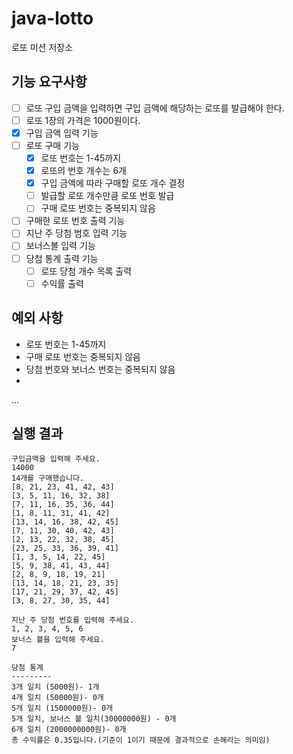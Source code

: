 # java-lotto

로또 미션 저장소


## 기능 요구사항
- [ ] 로또 구입 금액을 입력하면 구입 금액에 해당하는 로또를 발급해야 한다.
- [ ] 로또 1장의 가격은 1000원이다.
- [x] 구입 금액 입력 기능
- [ ] 로또 구매 기능
    - [x] 로또 번호는 1-45까지
    - [x] 로또의 번호 개수는 6개
    - [x] 구입 금액에 따라 구매할 로또 개수 결정
    - [ ] 발급할 로또 개수만큼 로또 번호 발급
    - [ ] 구매 로또 번호는 중복되지 않음

- [ ] 구매한 로또 번호 출력 기능
- [ ] 지난 주 당첨 범호 입력 기능
- [ ] 보너스볼 입력 기능
- [ ] 당첨 통계 출력 기능
    - [ ] 로또 당첨 개수 목록 출력 
    - [ ] 수익률 출력

## 예외 사항
- 로또 번호는 1-45까지
- 구매 로또 번호는 중복되지 않음
- 당첨 번호와 보너스 번호는 중복되지 않음
- 
...


## 실행 결과
```
구입금액을 입력해 주세요.
14000
14개를 구매했습니다.
[8, 21, 23, 41, 42, 43]
[3, 5, 11, 16, 32, 38]
[7, 11, 16, 35, 36, 44]
[1, 8, 11, 31, 41, 42]
[13, 14, 16, 38, 42, 45]
[7, 11, 30, 40, 42, 43]
[2, 13, 22, 32, 38, 45]
[23, 25, 33, 36, 39, 41]
[1, 3, 5, 14, 22, 45]
[5, 9, 38, 41, 43, 44]
[2, 8, 9, 18, 19, 21]
[13, 14, 18, 21, 23, 35]
[17, 21, 29, 37, 42, 45]
[3, 8, 27, 30, 35, 44]

지난 주 당첨 번호를 입력해 주세요.
1, 2, 3, 4, 5, 6
보너스 볼을 입력해 주세요.
7

당첨 통계
---------
3개 일치 (5000원)- 1개
4개 일치 (50000원)- 0개
5개 일치 (1500000원)- 0개
5개 일치, 보너스 볼 일치(30000000원) - 0개
6개 일치 (2000000000원)- 0개
총 수익률은 0.35입니다.(기준이 1이기 때문에 결과적으로 손해라는 의미임)
```